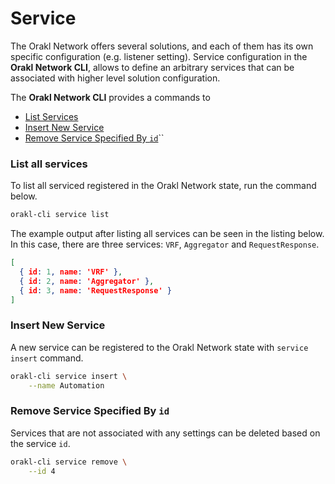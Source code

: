 # Service

The Orakl Network offers several solutions, and each of them has its own specific configuration (e.g. listener setting). Service configuration in the **Orakl Network CLI**, allows to define an arbitrary services that can be associated with higher level solution configuration.

The **Orakl Network CLI** provides a commands to

* [List Services](service.md#list-all-services)
* [Insert New Service](service.md#insert-new-service)
* [Remove Service Specified By `id`](service.md#remove-service-specified-by-id)``

### List all services

To list all serviced registered in the Orakl Network state, run the command below.

```sh
orakl-cli service list
```

The example output after listing all services can be seen in the listing below. In this case, there are three services: `VRF`, `Aggregator` and `RequestResponse`.

```json
[
  { id: 1, name: 'VRF' },
  { id: 2, name: 'Aggregator' },
  { id: 3, name: 'RequestResponse' }
]
```

### Insert New Service

A new service can be registered to the Orakl Network state with `service insert` command.

```sh
orakl-cli service insert \
    --name Automation
```

### Remove Service Specified By `id`

Services that are not associated with any settings can be deleted based on the service `id`.

```sh
orakl-cli service remove \
    --id 4
```

